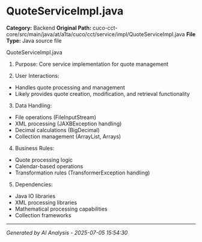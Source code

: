 # QuoteServiceImpl.java

**Category:** Backend
**Original Path:** cuco-cct-core/src/main/java/at/a1ta/cuco/cct/service/impl/QuoteServiceImpl.java
**File Type:** Java source file

QuoteServiceImpl.java
1. Purpose: Core service implementation for quote management

2. User Interactions:
- Handles quote processing and management
- Likely provides quote creation, modification, and retrieval functionality

3. Data Handling:
- File operations (FileInputStream)
- XML processing (JAXBException handling)
- Decimal calculations (BigDecimal)
- Collection management (ArrayList, Arrays)

4. Business Rules:
- Quote processing logic
- Calendar-based operations
- Transformation rules (TransformerException handling)

5. Dependencies:
- Java IO libraries
- XML processing libraries
- Mathematical processing capabilities
- Collection frameworks

---
*Generated by AI Analysis - 2025-07-05 15:54:30*
